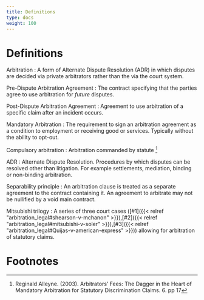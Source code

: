 ```yaml
---
title: Definitions
type: docs
weight: 100
---
```


# Definitions

Arbitration
: A form of Alternate Dispute Resolution (ADR) in which disputes are decided via private arbitrators rather than the via the court system.

Pre-Dispute Arbitration Agreement
: The contract specifying that the parties agree to use arbitration for _future_ disputes.

Post-Dispute Arbitration Agreement
: Agreement to use arbitration of a specific claim after an incident occurs.

Mandatory Arbitration
: The requirement to sign an arbitration agreement as a condition to employment or receiving good or services. Typically without the ability to opt-out.

Compulsory arbitration
: Arbitration commanded by statute [^arbfeesdagger1]

ADR
: Alternate Dispute Resolution. Procedures by which disputes can be resolved other than litigation. For example settlements, mediation, binding or non-binding arbitration.

Separability principle
: An arbitration clause is treated as a separate agreement to the contract containing it. An agreement to arbitrate may not be nullified by a void main contract.

Mitsubishi trilogy
: A series of three court cases ([#1]({{< relref "arbitration_legal#shearson-v-mchanon" >}}),[#2]({{< relref "arbitration_legal#mitsubishi-v-soler" >}}),[#3]({{< relref "arbitration_legal#Quijas-v-american-express" >}})) allowing for arbitration of statutory claims.

# Footnotes

[^arbfeesdagger1]: Reginald Alleyne. (2003). Arbitrators’ Fees: The Dagger in the Heart of Mandatory Arbitration for Statutory Discrimination Claims. 6. pp 17
